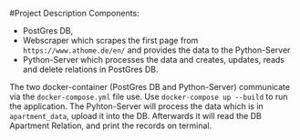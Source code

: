 #Project Description
Components: 
- PostGres DB, 
- Webscraper which scrapes the first page from ```https://www.athome.de/en/``` and provides the data to the Python-Server
- Python-Server which processes the data and creates, updates, reads and delete relations in PostGres DB.

The two docker-container (PostGres DB and Python-Server) communicate via the ```docker-compose.yml``` file use. Use ```docker-compose up --build``` to run the application. 
The Pyhton-Server will process the data which is in ```apartment_data```, upload it into the DB. Afterwards it will read the DB Apartment Relation, and print the records on terminal.
